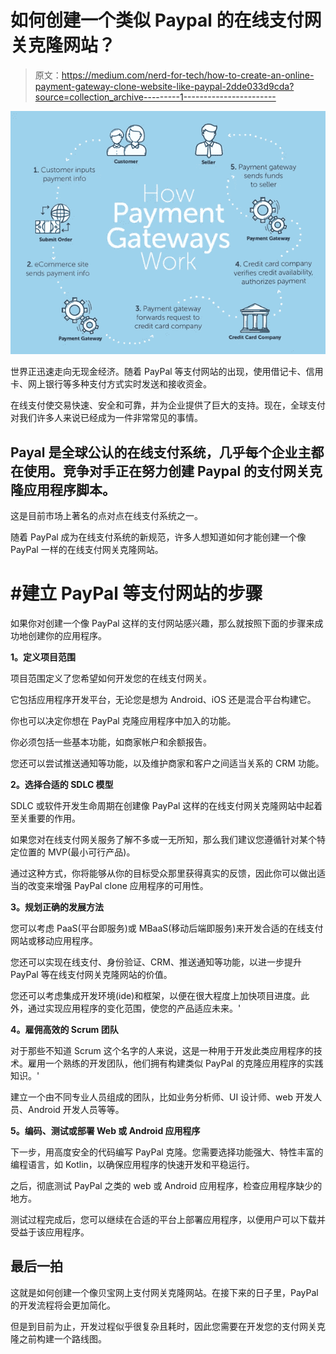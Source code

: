 # 如何创建一个类似 Paypal 的在线支付网关克隆网站？

> 原文：<https://medium.com/nerd-for-tech/how-to-create-an-online-payment-gateway-clone-website-like-paypal-2dde033d9cda?source=collection_archive---------1----------------------->

![](img/ecc3e37a114521fa22647c7cb7ae2e2f.png)

世界正迅速走向无现金经济。随着 PayPal 等支付网站的出现，使用借记卡、信用卡、网上银行等多种支付方式实时发送和接收资金。

在线支付使交易快速、安全和可靠，并为企业提供了巨大的支持。现在，全球支付对我们许多人来说已经成为一件非常常见的事情。

## Payal 是全球公认的在线支付系统，几乎每个企业主都在使用。竞争对手正在努力创建 Paypal 的支付网关克隆应用程序脚本。

这是目前市场上著名的点对点在线支付系统之一。

随着 PayPal 成为在线支付系统的新规范，许多人想知道如何才能创建一个像 PayPal 一样的在线支付网关克隆网站。

# #建立 PayPal 等支付网站的步骤

如果你对创建一个像 PayPal 这样的支付网站感兴趣，那么就按照下面的步骤来成功地创建你的应用程序。

**1。定义项目范围**

项目范围定义了您希望如何开发您的在线支付网关。

它包括应用程序开发平台，无论您是想为 Android、iOS 还是混合平台构建它。

你也可以决定你想在 PayPal 克隆应用程序中加入的功能。

你必须包括一些基本功能，如商家帐户和余额报告。

您还可以尝试推送通知等功能，以及维护商家和客户之间适当关系的 CRM 功能。

**2。选择合适的 SDLC 模型**

SDLC 或软件开发生命周期在创建像 PayPal 这样的在线支付网关克隆网站中起着至关重要的作用。

如果您对在线支付网关服务了解不多或一无所知，那么我们建议您遵循针对某个特定位置的 MVP(最小可行产品)。

通过这种方式，你将能够从你的目标受众那里获得真实的反馈，因此你可以做出适当的改变来增强 PayPal clone 应用程序的可用性。

**3。规划正确的发展方法**

您可以考虑 PaaS(平台即服务)或 MBaaS(移动后端即服务)来开发合适的在线支付网站或移动应用程序。

您还可以实现在线支付、身份验证、CRM、推送通知等功能，以进一步提升 PayPal 等在线支付网关克隆网站的价值。

您还可以考虑集成开发环境(ide)和框架，以便在很大程度上加快项目进度。此外，通过实现应用程序的变化范围，使您的产品适应未来。'

**4。雇佣高效的 Scrum 团队**

对于那些不知道 Scrum 这个名字的人来说，这是一种用于开发此类应用程序的技术。雇用一个熟练的开发团队，他们拥有构建类似 PayPal 的克隆应用程序的实践知识。'

建立一个由不同专业人员组成的团队，比如业务分析师、UI 设计师、web 开发人员、Android 开发人员等等。

**5。编码、测试或部署 Web 或 Android 应用程序**

下一步，用高度安全的代码编写 PayPal 克隆。您需要选择功能强大、特性丰富的编程语言，如 Kotlin，以确保应用程序的快速开发和平稳运行。

之后，彻底测试 PayPal 之类的 web 或 Android 应用程序，检查应用程序缺少的地方。

测试过程完成后，您可以继续在合适的平台上部署应用程序，以便用户可以下载并受益于该应用程序。

## **最后一拍**

这就是如何创建一个像贝宝网上支付网关克隆网站。在接下来的日子里，PayPal 的开发流程将会更加简化。

但是到目前为止，开发过程似乎很复杂且耗时，因此您需要在开发您的支付网关克隆之前构建一个路线图。